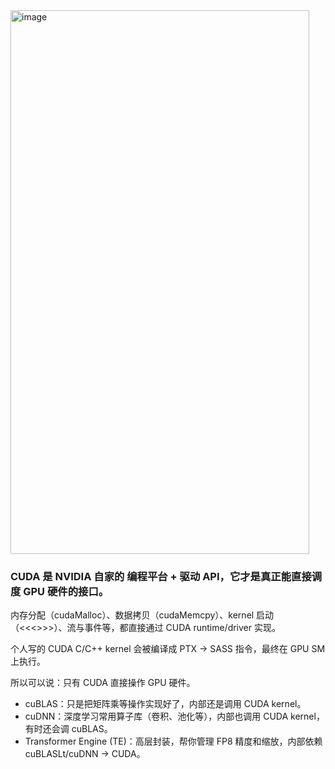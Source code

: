 <img width="478" height="870" alt="image" src="https://github.com/user-attachments/assets/c234b51e-0f8b-4ca6-b115-74296782d1f6" />

### CUDA 是 NVIDIA 自家的 编程平台 + 驱动 API，它才是真正能直接调度 GPU 硬件的接口。

内存分配（cudaMalloc）、数据拷贝（cudaMemcpy）、kernel 启动（<<<>>>）、流与事件等，都直接通过 CUDA runtime/driver 实现。

个人写的 CUDA C/C++ kernel 会被编译成 PTX → SASS 指令，最终在 GPU SM 上执行。

所以可以说：只有 CUDA 直接操作 GPU 硬件。

- cuBLAS：只是把矩阵乘等操作实现好了，内部还是调用 CUDA kernel。
- cuDNN：深度学习常用算子库（卷积、池化等），内部也调用 CUDA kernel，有时还会调 cuBLAS。
- Transformer Engine (TE)：高层封装，帮你管理 FP8 精度和缩放，内部依赖 cuBLASLt/cuDNN → CUDA。
